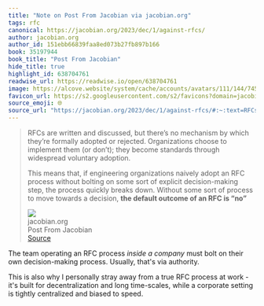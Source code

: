 ```yaml
---
title: "Note on Post From Jacobian via jacobian.org"
tags: rfc
canonical: https://jacobian.org/2023/dec/1/against-rfcs/
author: jacobian.org
author_id: 151ebb66839faa8ed073b27fb897b166
book: 35197944
book_title: "Post From Jacobian"
hide_title: true
highlight_id: 638704761
readwise_url: https://readwise.io/open/638704761
image: https://alcove.website/system/cache/accounts/avatars/111/144/745/987/279/240/original/c26098c728a4205e.jpg
favicon_url: https://s2.googleusercontent.com/s2/favicons?domain=jacobian.org
source_emoji: 🌐
source_url: "https://jacobian.org/2023/dec/1/against-rfcs/#:~:text=RFCs%20are%20written,RFC%20is%20%E2%80%9Cno%E2%80%9D**"
---
```


> RFCs are written and discussed, but there’s no mechanism by which they’re formally adopted or rejected. Organizations choose to implement them (or don’t); they become standards through widespread voluntary adoption.
> 
> This means that, if engineering organizations naively adopt an RFC process without bolting on some sort of explicit decision-making step, the process quickly breaks down. Without some sort of process to move towards a decision, **the default outcome of an RFC is “no”**
> <div class="quoteback-footer"><div class="quoteback-avatar"><img class="mini-favicon" src="https://s2.googleusercontent.com/s2/favicons?domain=jacobian.org"></div><div class="quoteback-metadata"><div class="metadata-inner"><span style="display:none">FROM:</span><div aria-label="jacobian.org" class="quoteback-author"> jacobian.org</div><div aria-label="Post From Jacobian" class="quoteback-title"> Post From Jacobian</div></div></div><div class="quoteback-backlink"><a target="_blank" aria-label="go to the full text of this quotation" rel="noopener" href="https://jacobian.org/2023/dec/1/against-rfcs/#:~:text=RFCs%20are%20written,RFC%20is%20%E2%80%9Cno%E2%80%9D**" class="quoteback-arrow"> Source</a></div></div>

The team operating an RFC process *inside a company* must bolt on their own decision-making process. Usually, that's via authority.

This is also why I personally stray away from a true RFC process at work - it's built for decentralization and long time-scales, while a corporate setting is tightly centralized and biased to speed.